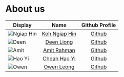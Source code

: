 # About us

| Display                                        |                Name                 |               Github Profile                | 
|------------------------------------------------|:-----------------------------------:|:-------------------------------------------:|
| ![Ngiap Hin](https://github.com/kohnh.png)     | [Koh Ngiap Hin](./team/kohnh.md) |     [Github](https://github.com/kohnh)      |
| ![Deen](https://github.com/deenliong.png)      |    [Deen Liong](./team/deen.md)     |   [Github](https://github.com/deenliong)    |
| ![Amit](https://github.com/amitrahman1026.png) |    [Amit Rahman](./team/amitrahman1026.md)    | [Github](https://github.com/amitrahman1026) |      
| ![Hao Yi](https://github.com/CheahHaoYi.png)   |   [Cheah Hao Yi](./team/haoyi.md)   |   [Github](https://github.com/CheahHaoYi)   |
| ![Owen](https://github.com/owenl131.png)       |    [Owen Leong](./team/owenl131.md)     |    [Github](https://github.com/owenl131)    |  

